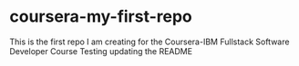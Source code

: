 # coursera-my-first-repo
This is the first repo I am creating for the Coursera-IBM Fullstack Software Developer Course
Testing updating the README
